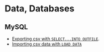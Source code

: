 # Data, Databases

## MySQL 

- [Exporting csv with `SELECT...INTO OUTFILE`](mysql/select-into-outfile.md).
- [Importing csv data with `LOAD DATA`](mysql/import-with-load-data.md)

